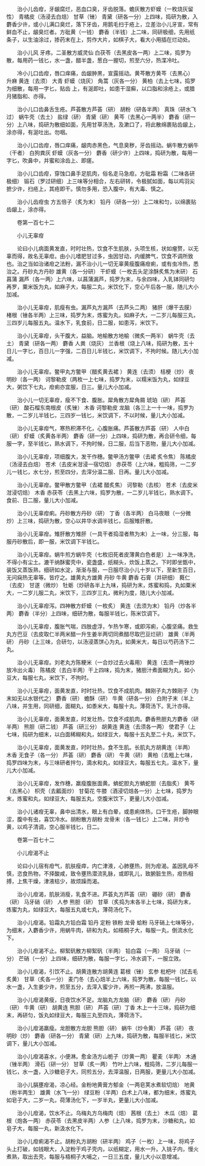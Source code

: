 <!-- { "loadSidebar": true } -->
　　治小儿齿疳，牙龈腐烂，恶血口臭，牙齿脱落。蟾灰散方虾蟆（一枚烧灰留性） 青橘皮（汤浸去白焙） 甘草（锉） 青黛（研各一分）上四味，捣研为散，入麝香少许，或小儿满口臭烂，落下牙齿，用鹅毛扫于疮上，立差治小儿牙宣，常有鲜血不止，龈臭烂者。方砒黄（一钱） 麝香（半钱）上二味，同研极细，先用纸条子，以生油涂过，掺药末在上，剪作大片，如棋子大，看大小用插在烂动处。

　　治小儿风 牙疼。二圣散方威灵仙 白茯苓（去黑皮各一两）上二味，捣罗为散，每用药一钱匕，水一盏，醋半盏，葱白一握切，煎至六分，热渫冷吐。

　　冷小儿口齿疳，唇口痒痛，齿龈肿黑，宣露摇动。黄芩散方黄芩（去黑心） 升麻 黄连（去须） 大青 虾蟆（烧灰） 角蒿（灰各一分） 黄柏（去上七味，捣罗为细散，每用一字匕，贴齿 上，有涎即吐，如患干湿癣，以口脂和涂疮上，或腊月猪脂和、亦得。

　　治小儿口齿鼻舌生疮。芦荟散方芦荟（研） 胡粉（研各半两） 真珠（研水飞过） 蜗牛壳（去土） 盐绿（研） 青黛（研） 黄芩（去黑心一两半） 麝香（研一分）上八味，捣研为散细如面，先用甘草汤洗，及漱口了，将此散绵裹贴齿龈上，涂亦得，有涎吐出。勿咽。

　　治小儿口齿疳，唇口痒痛，龈肉赤黑色，气息臭秽，牙齿摇动。蜗牛散方蜗牛（干者） 白狗粪灰 虾蟆（灰各一分） 麝香（研少许）上四味，捣研为散，每用一字匕，吹鼻中，并蜜和涂齿上、即瘥。

　　治小儿口齿疳，穿蚀口鼻手足肌肉，俗名走马急疳。方砒霜 粉霜（二味各研极细） 锻石（罗过研细）上三味等分相合，左右研转，令极腻如面，每以鸡羽尖摭少许，扫疮上，其疮即干。慎勿多用，恐入腹中，有大毒、慎之。

　　治小儿齿疳虫 方五倍子（炙为末） 铅丹（研各一分）上二味和匀，以绵裹贴齿龈上，涂亦得。

　　卷第一百七十二

　　小儿无辜疳

　　论曰小儿病面黄发直，时时壮热，饮食不生肌肤，头项生核，状如瘤赘，以无辜而得，故名无辜疳。由小儿嗜肥甘过多，虫因甘动，内缓脾气，饮食不调所致也。治之当如治诸疳之法粉，漏不治小儿一切无辜黄瘦腹痛疳痢，或有虫冷热，悉治之。丹砂丸方丹砂 雄黄（各一分研） 干虾蟆（一枚去头足涂酥炙焦为末研） 石菖蒲 漏芦（各一两）上六味，以菖蒲漏芦，捣罗为末，与余四味，入乳钵同研匀再罗，粟米饭为丸，如麻子大，每服二丸，米饮化下，空心午后各一服，随儿大小加减。

　　治小儿无辜疳，肌瘦有虫。漏芦丸方漏芦（去芦头二两） 猪肝（爆干去膜） 楮根（锉各半两）上三味，捣罗为末，炼蜜为丸，如麻子大，一二岁儿每服三丸，三四岁儿每服五丸。温水下，乳食前，日二服，如患泻，米饮下。

　　治小儿无辜疳，头干腹大，益脑。地榆散方地榆（微炙一两半） 蜗牛壳（去土） 青黛（研各一两） 麝香 人粪（烧灰） 兰香根（烧上八味，捣研为散，五十日儿一字匕，百日儿一字强，二百日儿半钱匕，米饮调下，不拘时候。随儿大小加减。

　　治小儿无辜疳。鳖甲丸方鳖甲（醋炙黄去裙 ） 黄连（去须） 桔梗（炒） 夜明砂（各一两） 诃黎勒皮（两枚一上七味，捣罗为末，以糯米饭为丸，如绿豆大，粥饮下七丸，疳痢亦宜服，日三。量儿大小加减。

　　治小儿一切无辜疳，瘦不下食、腹胀。犀角散方犀角屑 琥珀（研） 芦荟（研） 酸石榴东南根皮（炙锉） 木香 诃黎勒皮 龙脑（各三上一十一味，捣罗为散，一二岁儿半钱匕，三四岁一钱匕，米饮调下，不以时候，量儿大小加减。

　　治小儿无辜疳气，寒热积滞不化，心腹胀痛。芦荟散方芦荟（研） 人中白（研） 虾蟆（炙黄各半两） 麝香（研一分）上四味，捣研为散，再合研令细，每服一字，至半钱匕，熟水调下，不拘时候，日二服，后当下恶物，量儿大小加减。

　　治小儿无辜疳，项细腹大，发干作穗。鳖甲汤方鳖甲（去裙 炙令焦） 陈橘皮（汤浸去白焙） 苍术（去皮米泔浸一宿切焙） 赤茯苓（上六味，粗捣筛，一二岁儿一钱匕，水七分，煎至四分，去滓分温二服、日再。量儿大小加减。

　　治小儿无辜疳。鳖甲散方鳖甲（去裙 醋炙焦） 诃黎勒（去核） 苍术（去皮米泔浸切焙） 木香 赤茯苓（去黑上六味，捣罗为散，一二岁儿半钱匕，熟水调下。食前、日二服，量儿大小加减。

　　治小儿无辜疳痢。丹砂散方丹砂（研） 丁香（各半两） 白马夜眼（一分微炒）上三味，捣研为散，空心以井华水调半钱匕，后服雉肝散。

　　治小儿无辜疳。雉肝散方雉肝（一具干者捣湿者熬为末）上一味，分三服，每服丹砂散后，即一服，米饮调下半钱匕。

　　治小儿无辜疳。蜗牛煎方蜗牛壳（七枚旧死者皮薄黄白色者是）上一味净洗，不得小有尘土。漉干纳酥蜜壳中，瓷盏盛，纸糊头，炊饭上蒸之。下时即坐甑中，装饭又蒸饭熟，细研如水淀，渐渐与服，一日服尽治小儿十岁以下，至新生百日，无问痫热无辜等。皆疗之。雄黄丸方雄黄 丹砂 牛黄 麝香 石膏（并研细） 蕤仁（去皮） 甘遂（微炒） 牡蛎（炒研各半上九味，捣研为末，炼蜜和捣，丸如粟米大，一二岁儿服二丸，米饮下，三四岁三丸，微利为度，随儿大小加减。

　　治小儿无辜疳泻。四神散方虾蟆（一枚炙） 黄连（去须为末） 铅丹（炒各半两） 麝香（半分）上四味，细研为散，每服半钱匕，陈米饮调下。

　　治小儿无辜疳，腹胀气喘，四肢虚浮，乍热乍寒，或即泻痢，心腹坚痛。救生丸方巴豆（去皮取仁半两米醋一升生姜半两切同煮醋尽取巴豆烂研） 雄黄（半两研） 丹砂（上三味，合研匀，以汤浸蒸饼心为丸，如黄米大，每日以芍药汤下二丸。

　　治小儿无辜疳。刘老丸方陈粳米（一合炒过去火毒用） 黄连（去须一两锉炒放冷出火毒） 陈橘皮（去白半两）干上四味，捣为末，猪胆汁煮面糊为丸，如小豆大，每服七丸，米饮下，不拘时。

　　治小儿无辜疳，面黄发直，时时壮热，饮食不成肌肉。棘刚子丸方棘刚子（为末如无以水银代之） 麝香（研） 蟾酥（研） 牛黄（研各一分） 白附子末（半上八味，并生用，同研细，面糊丸，如黍米大，每服十丸，薄荷汤下。乳汁亦得。

　　治小儿无辜疳，面黄发直，时发壮热，饮食不成肌肉。麝香熊胆丸方麝香（研半两） 熊胆（研二钱） 芦荟（研三分） 胡黄连 黄连（去须各一两） 使君子（上七味，捣研为细末，以白面稀糊和丸，如绿豆大，每服十五丸至二十丸，米饮下。

　　治小儿无辜疳，面黄发直，时时壮热，食不生肌。长肌丸方胡黄连（半两） 木香 无食子（各一分） 芦荟（研） 麝香（研） 牛黄（研） 黄柏（去粗上七味，捣罗四味为末，与三味研者拌匀，滴水和丸，如绿豆大，每服五七丸，温水下，量儿大小加减。

　　治小儿无辜疳，发作穗，羸瘦腹胀面黄。蚺蛇胆丸方蚺蛇胆（去脂炙） 黄芩（去黑心） 枳壳（去瓤面炒） 甘菊花 牛膝（酒浸切焙各一分）上七味，捣罗为末，炼蜜和丸，如绿豆大，每服五丸，空腹米饮下，更量儿大小加减。

　　治小儿诸疳无辜，鼻中出清水，眼上有白晕，或患痢体热，口干生疮，脚肿眼涩，腹中有虫，喜饮冷水。胡粉散方胡粉 龙骨末（各一钱匕）上二味，并炒令黄，以鸡子清调，空心服半钱匕，日二。

　　卷第一百七十二

　　小儿疳渴不止

　　论曰小儿宿有疳气，肌肤瘦瘁，内亡津液，心肺壅热，则为疳渴。盖因乳母不慎，恣食热物，不择酸咸，致令壅热潜流乳脉，或即乳儿，致腑脏生热，疳热相搏，上焦干燥，津液枯少，故烦躁而渴。

　　治小儿疳渴，肌肤消瘦，乳食不进。芦荟丸方芦荟（研） 硼砂（研） 麝香（研） 马牙硝（研） 人参 熊胆（研） 甘草（炙捣为末各半上七味，捣研为末，炼蜜为丸，如绿豆大，每服五丸或七丸，薄荷汤化下。

　　治小儿疳渴。铅霜丸方铅白霜 铅丹 定粉 铁粉 龙骨 蛤粉 马牙硝上七味等分，为细末，入麝香少许，用蜗牛肉，研和为丸，如梧桐子大，每服一丸，倒流水化下。

　　治小儿疳渴不止。柳絮矾散方柳絮矾（半两） 铅白霜（一两） 马牙硝（一分） 芒硝（一分）上四味，细研为散，每服一字匕，冷水调下，一服立效。

　　治小儿疳渴，引饮不止。胡黄连散方胡黄连 葛根（锉） 玄参 枇杷叶（拭去毛炙黄） 甘草（炙各一分） 麦门冬（去心焙半上六味，捣罗为散，每服一钱匕，以水一盏，入生姜少许，煎至五分，去滓入蜜少许，再煎一两沸，放温服。

　　治小儿疳渴黄瘦，日夜饮水不足。龙脑丸方龙脑（研） 麝香（研） 丹砂（研） 牛黄（研） 胡黄连 熊胆（研） 芦荟（研）丁香 木上一十三味，捣研为细末，再研匀，饭丸如绿豆大，每服三丸至四丸，薄荷汤下。

　　治小儿疳渴羸瘦。龙胆散方龙胆 熊胆（研） 蜗牛（炒令黄） 芦荟（研） 夜明砂（炒） 麝香（研各一分） 青黛（研）上九味，捣研为散，每服半钱匕，米饮调下，量儿大小加减。

　　治小儿疳渴喜水，小便淋。愈金汤方山栀子（炒黄一两） 瞿麦（半两） 木通（锉半两） 滑石（研一分） 甘草（炙一两） 竹叶上六味，粗捣筛，二岁儿每服一钱匕，水一盏，入沙糖皂子大，同煎五分，去滓温服，日两服，更量儿大小加减。

　　治小儿膈壅疳渴，凉心经。金粉地黄膏方郁金（一两皂荚水煮软切焙） 地黄（粉半两生） 雄黄（水飞一分） 绿豆粉（半两）白术上八味，都为细末，炼蜜丸如皂子大，二岁一丸，荷薄汤化下，一岁半丸，更量儿大小加减。

　　治小儿疳渴，饮水不止。乌梅丸方乌梅肉（焙） 茜根（去土） 木瓜（焙） 葛根（炮各一两） 赤茯苓（去黑皮半两）人参（上八味，捣罗为末，沙糖和丸，如皂子大，每服一丸，新汲水化下。

　　治小儿疳痢渴不止。胡粉丸方胡粉（研半两） 鸡子（一枚）上一味，将鸡子头上打破，如钱眼大，入淀粉于鸡子壳内，以纸糊定，用水一升。入铫子内，慢火煮熟，取出去壳，每服与梧桐子大哺之，一日三五度，量儿大小以意增减。


